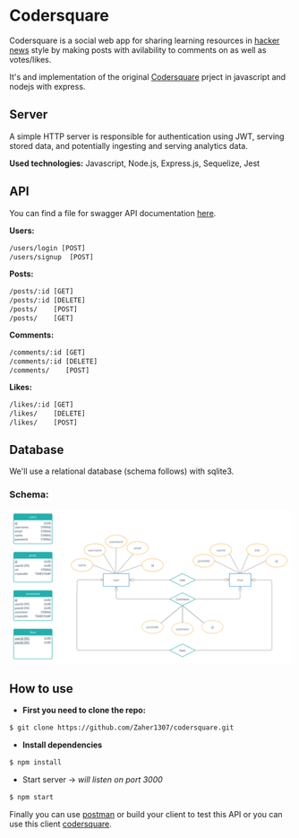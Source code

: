 # Codersquare
Codersquare is a social web app for sharing learning resources in [hacker news](https://news.ycombinator.com/) style by making posts with avilability to comments on as well as votes/likes.

It's and implementation of the original [Codersquare](https://github.com/yebrahim/codersquare) prject in javascript and nodejs with express.

## Server
A simple HTTP server is responsible for authentication using JWT, serving stored data, and potentially ingesting and serving analytics data.

**Used technologies:** Javascript, Node.js, Express.js, Sequelize, Jest

## API
You can find a file for swagger API documentation [here](./docs/swagger/AHMEDZAHER1307-codersquare-1.0.0-resolved.yaml).

**Users:**
```
/users/login [POST]
/users/signup  [POST]
```
**Posts:**
```
/posts/:id [GET]
/posts/:id [DELETE]
/posts/    [POST]
/posts/    [GET] 
```
**Comments:**
```
/comments/:id [GET]
/comments/:id [DELETE]
/comments/    [POST]
```
**Likes:**
```
/likes/:id [GET]
/likes/    [DELETE]
/likes/    [POST]
```

## Database
We'll use a relational database (schema follows) with sqlite3.
### Schema:
![Database-schema](./docs/database/codersquare-schema.jpg "Database-schema")

## How to use
- **First you need to clone the repo:**
```sh
$ git clone https://github.com/Zaher1307/codersquare.git
```
- **Install dependencies**
```sh
$ npm install 
```
- Start server -> *will listen on port 3000*
```sh
$ npm start
```
Finally you can use [postman](https://www.postman.com/) or build your client to test this API or you can use this client [codersquare](https://github.com/hazemelfeky/codersquare).
